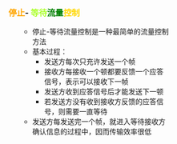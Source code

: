 <div style="float: left; width: 64%; padding: 1%;">

### <span style="color: orange;">停止</span>- <span style="color: GreenYellow;">等待</span><span style="color: green;">流量</span><span style="color: Gold;">控制</span>   

<ul>

- 停止-等待流量控制是一种最简单的流量控制方法
- 基本过程：
  - 发送方每次只充许发送一个帧
  - 接收方每接收一个顿都要反馈一个应答信号，表示可以接收下一帧
  - 发送方收到应答信号后才能发送下一顿
  - 若发送方没有收到接收方反馈的应答信号，则需要一直等待
- 发送方每发送完一个帧，就进入等待接收方确认信息的过程中，因而传输效率很低

</ul>


</div>
<div style="float: right; width: 26%; padding: 1%;">

</div>
<div style="clear: both;"></div>

